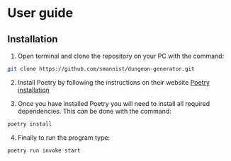 # User guide

## Installation

1. Open terminal and clone the repository on your PC with the command:

```bash
git clone https://github.com/smannist/dungeon-generator.git
```

2. Install Poetry by following the instructions on their website [Poetry installation](https://python-poetry.org/docs/)

3. Once you have installed Poetry you will need to install all required dependencies. This can be done with the command:

```bash
poetry install
```

4. Finally to run the program type:

```bash
poetry run invoke start
```
